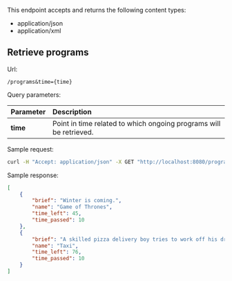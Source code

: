 This endpoint accepts and returns the following content types:

- application/json
- application/xml

Retrieve programs
-----------------

Url:

```apib
/programs&time={time}
```

Query parameters:

| Parameter | Description                                                         |
|:----------|:--------------------------------------------------------------------|
| **time**  | Point in time related to which ongoing programs will be retrieved.  |

Sample request:

```bash
curl -H "Accept: application/json" -X GET "http://localhost:8080/programs?time=1463424600000"
```

Sample response:

```json
[
    {
        "brief": "Winter is coming.",
        "name": "Game of Thrones",
        "time_left": 45,
        "time_passed": 10
    },
    {
        "brief": "A skilled pizza delivery boy tries to work off his driving record.",
        "name": "Taxi",
        "time_left": 76,
        "time_passed": 10
    }
]
```
